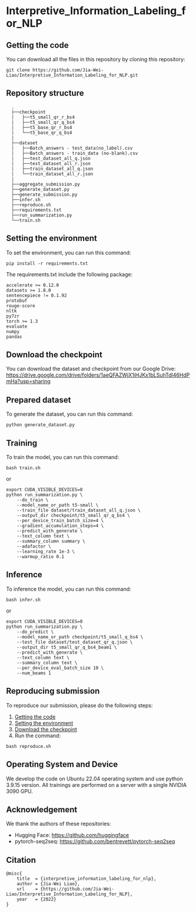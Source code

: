 # Interpretive_Information_Labeling_for_NLP


## Getting the code
You can download all the files in this repository by cloning this repository:  
```
git clone https://github.com/Jia-Wei-Liao/Interpretive_Information_Labeling_for_NLP.git
```

## Repository structure
      .
      ├──checkpoint
      |   ├──t5_small_qr_r_bs4
      |   ├──t5_small_qr_q_bs4
      |   ├──t5_base_qr_r_bs4
      |   └──t5_base_qr_q_bs4
      | 
      ├──dataset
      |   ├──Batch_answers - test_data(no_label).csv
      |   ├──Batch_answers - train_data (no-blank).csv
      |   ├──test_dataset_all_q.json
      |   ├──test_dataset_all_r.json
      |   ├──train_dataset_all_q.json
      |   └──train_dataset_all_r.json
      | 
      ├──aggregate_submission.py
      ├──generate_dataset.py
      ├──generate_submission.py 
      ├──infer.sh
      ├──reproduce.sh
      ├──requirements.txt
      ├──run_summarization.py
      └──train.sh


## Setting the environment
To set the environment, you can run this command:
```
pip install -r requirements.txt
```

The requirements.txt include the following package:
```
accelerate >= 0.12.0
datasets >= 1.8.0
sentencepiece != 0.1.92
protobuf
rouge-score
nltk
py7zr
torch >= 1.3
evaluate
numpy
pandas
```


## Download the checkpoint
You can download the dataset and checkpoint from our Google Drive:
https://drive.google.com/drive/folders/1aeQFAZWjX1iHJKx1bLSuhTdI46HdPmHa?usp=sharing


## Prepared dataset
To generate the dataset, you can run this command:
```
python generate_dataset.py
```


## Training
To train the model, you can run this command:
```
bash train.sh
```
or
```
export CUDA_VISIBLE_DEVICES=0
python run_summarization.py \
    --do_train \
    --model_name_or_path t5-small \
    --train_file dataset/train_dataset_all_q.json \
    --output_dir checkpoint/t5_small_qr_q_bs4 \
    --per_device_train_batch_size=4 \
    --gradient_accumulation_steps=4 \
    --predict_with_generate \
    --text_column text \
    --summary_column summary \
    --adafactor \
    --learning_rate 1e-3 \
    --warmup_ratio 0.1
```


## Inference
To inference the model, you can run this command:
```
bash infer.sh
```

or

```
export CUDA_VISIBLE_DEVICES=0
python run_summarization.py \
    --do_predict \
    --model_name_or_path checkpoint/t5_small_q_bs4 \
    --test_file dataset/test_dataset_qr_q.json \
    --output_dir t5_small_qr_q_bs4_beam1 \
    --predict_with_generate \
    --text_column text \
    --summary_column text \
    --per_device_eval_batch_size 10 \
    --num_beams 1
```


## Reproducing submission
To reproduce our submission, please do the following steps:
1. [Getting the code](https://github.com/Jia-Wei-Liao/Interpretive_Information_Labeling_for_NLP/#Getting-the-code)
2. [Setting the environment](https://github.com/Jia-Wei-Liao/Interpretive_Information_Labeling_for_NLP/#Setting-the-environment)
3. [Download the checkpoint](https://github.com/Jia-Wei-Liao/Interpretive_Information_Labeling_for_NLP/#Dataset-and-Checkpoint)
4. Run the command:
```
bash reproduce.sh
```


## Operating System and Device
We develop the code on Ubuntu 22.04 operating system and use python 3.9.15 version. All trainings are performed on a server with a single NVIDIA 3090 GPU.


## Acknowledgement
We thank the authors of these repositories:
- Hugging Face: https://github.com/huggingface
- pytorch-seq2seq: https://github.com/bentrevett/pytorch-seq2seq


## Citation
```
@misc{
    title  = {interpretive_information_labeling_for_nlp},
    author = {Jia-Wei Liao},
    url    = {https://github.com/Jia-Wei-Liao/Interpretive_Information_Labeling_for_NLP},
    year   = {2022}
}
```

